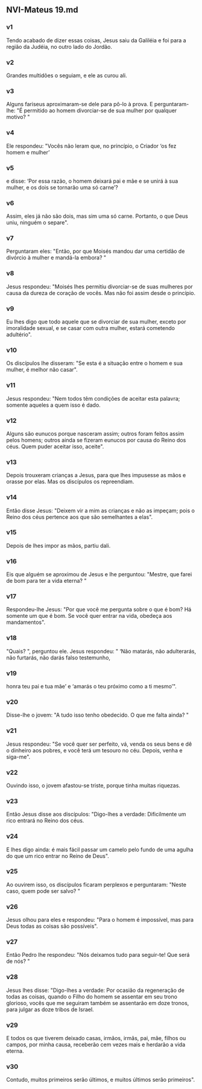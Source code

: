## NVI-Mateus 19.md
### v1
 Tendo acabado de dizer essas coisas, Jesus saiu da Galiléia e foi para a região da Judéia, no outro lado do Jordão.
### v2
 Grandes multidões o seguiam, e ele as curou ali.
### v3
 Alguns fariseus aproximaram-se dele para pô-lo à prova. E perguntaram-lhe: "É permitido ao homem divorciar-se de sua mulher por qualquer motivo? "
### v4
 Ele respondeu: "Vocês não leram que, no princípio, o Criador ‘os fez homem e mulher’
### v5
 e disse: ‘Por essa razão, o homem deixará pai e mãe e se unirá à sua mulher, e os dois se tornarão uma só carne’?
### v6
 Assim, eles já não são dois, mas sim uma só carne. Portanto, o que Deus uniu, ninguém o separe".
### v7
 Perguntaram eles: "Então, por que Moisés mandou dar uma certidão de divórcio à mulher e mandá-la embora? "
### v8
 Jesus respondeu: "Moisés lhes permitiu divorciar-se de suas mulheres por causa da dureza de coração de vocês. Mas não foi assim desde o princípio.
### v9
 Eu lhes digo que todo aquele que se divorciar de sua mulher, exceto por imoralidade sexual, e se casar com outra mulher, estará cometendo adultério".
### v10
 Os discípulos lhe disseram: "Se esta é a situação entre o homem e sua mulher, é melhor não casar".
### v11
 Jesus respondeu: "Nem todos têm condições de aceitar esta palavra; somente aqueles a quem isso é dado.
### v12
 Alguns são eunucos porque nasceram assim; outros foram feitos assim pelos homens; outros ainda se fizeram eunucos por causa do Reino dos céus. Quem puder aceitar isso, aceite".
### v13
 Depois trouxeram crianças a Jesus, para que lhes impusesse as mãos e orasse por elas. Mas os discípulos os repreendiam.
### v14
 Então disse Jesus: "Deixem vir a mim as crianças e não as impeçam; pois o Reino dos céus pertence aos que são semelhantes a elas".
### v15
 Depois de lhes impor as mãos, partiu dali.
### v16
 Eis que alguém se aproximou de Jesus e lhe perguntou: "Mestre, que farei de bom para ter a vida eterna? "
### v17
 Respondeu-lhe Jesus: "Por que você me pergunta sobre o que é bom? Há somente um que é bom. Se você quer entrar na vida, obedeça aos mandamentos".
### v18
 "Quais? ", perguntou ele. Jesus respondeu: " ‘Não matarás, não adulterarás, não furtarás, não darás falso testemunho,
### v19
 honra teu pai e tua mãe’ e ‘amarás o teu próximo como a ti mesmo’".
### v20
 Disse-lhe o jovem: "A tudo isso tenho obedecido. O que me falta ainda? "
### v21
 Jesus respondeu: "Se você quer ser perfeito, vá, venda os seus bens e dê o dinheiro aos pobres, e você terá um tesouro no céu. Depois, venha e siga-me".
### v22
 Ouvindo isso, o jovem afastou-se triste, porque tinha muitas riquezas.
### v23
 Então Jesus disse aos discípulos: "Digo-lhes a verdade: Dificilmente um rico entrará no Reino dos céus.
### v24
 E lhes digo ainda: é mais fácil passar um camelo pelo fundo de uma agulha do que um rico entrar no Reino de Deus".
### v25
 Ao ouvirem isso, os discípulos ficaram perplexos e perguntaram: "Neste caso, quem pode ser salvo? "
### v26
 Jesus olhou para eles e respondeu: "Para o homem é impossível, mas para Deus todas as coisas são possíveis".
### v27
 Então Pedro lhe respondeu: "Nós deixamos tudo para seguir-te! Que será de nós? "
### v28
 Jesus lhes disse: "Digo-lhes a verdade: Por ocasião da regeneração de todas as coisas, quando o Filho do homem se assentar em seu trono glorioso, vocês que me seguiram também se assentarão em doze tronos, para julgar as doze tribos de Israel.
### v29
 E todos os que tiverem deixado casas, irmãos, irmãs, pai, mãe, filhos ou campos, por minha causa, receberão cem vezes mais e herdarão a vida eterna.
### v30
 Contudo, muitos primeiros serão últimos, e muitos últimos serão primeiros".
